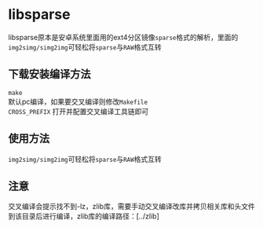 
# libsparse 
libsparse原本是安卓系统里面用的ext4分区镜像`sparse`格式的解析，里面的`img2simg/simg2img`可轻松将`sparse`与`RAW`格式互转

## 下载安装编译方法
`make`  
默认pc编译，如果要交叉编译则修改`Makefile`  
`CROSS_PREFIX` 打开并配置交叉编译工具链即可 

## 使用方法
`img2simg/simg2img`可轻松将`sparse`与`RAW`格式互转

## 注意
交叉编译会提示找不到-lz，zlib库，需要手动交叉编译改库并拷贝相关库和头文件到该目录后进行编译，zlib库的编译路径：[../zlib]